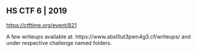 
## HS CTF 6 | 2019

https://ctftime.org/event/821

<p>A few writeups available at: https://www.abs0lut3pwn4g3.cf/writeups/ and under respective challenge named folders.</p>
